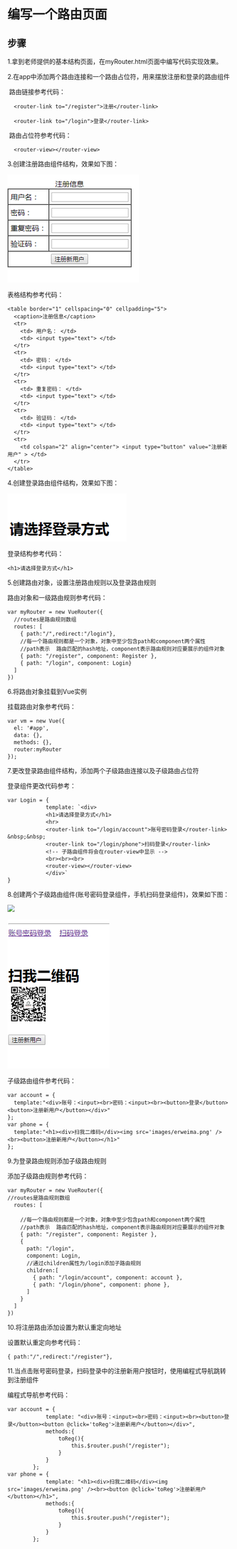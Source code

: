 # 编写一个路由页面

## 步骤

1.拿到老师提供的基本结构页面，在myRouter.html页面中编写代码实现效果。

2.在app中添加两个路由连接和一个路由占位符，用来摆放注册和登录的路由组件

​	路由链接参考代码：

```
  <router-link to="/register">注册</router-link>

  <router-link to="/login">登录</router-link>

```

​	路由占位符参考代码：

```
  <router-view></router-view>
```

3.创建注册路由组件结构，效果如下图：

![](images/register.png)

表格结构参考代码：

```
<table border="1" cellspacing="0" cellpadding="5">
  <caption>注册信息</caption>
  <tr>
    <td> 用户名： </td>
    <td> <input type="text"> </td>
  </tr>
  <tr>
    <td> 密码： </td>
    <td> <input type="text"> </td>
  </tr>
  <tr>
    <td> 重复密码： </td>
    <td> <input type="text"> </td>
  </tr>
  <tr>
    <td> 验证码： </td>
    <td> <input type="text"> </td>
  </tr>
  <tr>
  	<td colspan="2" align="center"> <input type="button" value="注册新用户" > </td>
  </tr>
</table>
```



4.创建登录路由组件结构，效果如下图：

![](images/login.png)

登录结构参考代码：

```
<h1>请选择登录方式</h1>
```



5.创建路由对象，设置注册路由规则以及登录路由规则

路由对象和一级路由规则参考代码：

```
var myRouter = new VueRouter({
  //routes是路由规则数组
  routes: [
    { path:"/",redirect:"/login"},
    //每一个路由规则都是一个对象，对象中至少包含path和component两个属性
    //path表示  路由匹配的hash地址，component表示路由规则对应要展示的组件对象
    { path: "/register", component: Register },
    { path: "/login", component: Login}
  ]
})
```



6.将路由对象挂载到Vue实例

挂载路由对象参考代码：

```
var vm = new Vue({
  el: '#app',
  data: {},
  methods: {},
  router:myRouter
});
```



7.更改登录路由组件结构，添加两个子级路由连接以及子级路由占位符

登录组件更改代码参考：

```
var Login = { 
			template: `<div>
            <h1>请选择登录方式</h1>
            <hr>
            <router-link to="/login/account">账号密码登录</router-link> &nbsp;&nbsp;
            <router-link to="/login/phone">扫码登录</router-link>
            <!-- 子路由组件将会在router-view中显示 -->
            <br><br><br>
            <router-view></router-view>
            </div>` 
}
```





8.创建两个子级路由组件(账号密码登录组件，手机扫码登录组件)，效果如下图：

![](images/acc.png)

![](images/saoma2.png)

子级路由组件参考代码：

```
var account = { 
  template:"<div>账号：<input><br>密码：<input><br><button>登录</button><button>注册新用户</button></div>"
};
var phone = { 
  template:"<h1><div>扫我二维码</div><img src='images/erweima.png' /><br><button>注册新用户</button></h1>"
};
```



9.为登录路由规则添加子级路由规则

添加子级路由规则参考代码：

```
var myRouter = new VueRouter({
//routes是路由规则数组
  routes: [
    
    //每一个路由规则都是一个对象，对象中至少包含path和component两个属性
    //path表示  路由匹配的hash地址，component表示路由规则对应要展示的组件对象
    { path: "/register", component: Register },
    { 
      path: "/login", 
      component: Login,
      //通过children属性为/login添加子路由规则
      children:[
        { path: "/login/account", component: account },
        { path: "/login/phone", component: phone },
      ]
    }
  ]
})
```



10.将注册路由添加设置为默认重定向地址

设置默认重定向参考代码：

```
{ path:"/",redirect:"/register"},
```

11.当点击账号密码登录，扫码登录中的注册新用户按钮时，使用编程式导航跳转到注册组件

编程式导航参考代码：

```
var account = {
            template: "<div>账号：<input><br>密码：<input><br><button>登录</button><button @click='toReg'>注册新用户</button></div>",
            methods:{
                toReg(){
                    this.$router.push("/register");
                }
            }
        };
var phone = {
            template: "<h1><div>扫我二维码</div><img src='images/erweima.png' /><br><button @click='toReg'>注册新用户</button></h1>",
            methods:{
                toReg(){
                    this.$router.push("/register");
                }
            }
        };
```

